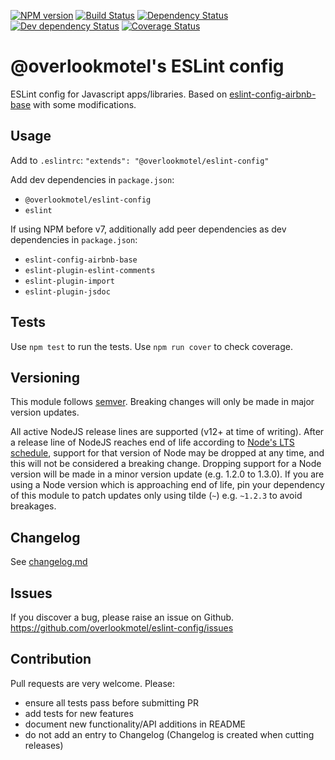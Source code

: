 [![NPM version](https://img.shields.io/npm/v/@overlookmotel/eslint-config.svg)](https://www.npmjs.com/package/@overlookmotel/eslint-config)
[![Build Status](https://img.shields.io/github/workflow/status/overlookmotel/eslint-config/Test.svg)](https://github.com/overlookmotel/eslint-config/actions)
[![Dependency Status](https://img.shields.io/david/overlookmotel/eslint-config.svg)](https://david-dm.org/overlookmotel/eslint-config)
[![Dev dependency Status](https://img.shields.io/david/dev/overlookmotel/eslint-config.svg)](https://david-dm.org/overlookmotel/eslint-config)
[![Coverage Status](https://img.shields.io/coveralls/overlookmotel/eslint-config/master.svg)](https://coveralls.io/r/overlookmotel/eslint-config)

# @overlookmotel's ESLint config

ESLint config for Javascript apps/libraries. Based on [eslint-config-airbnb-base](https://www.npmjs.com/package/eslint-config-airbnb-base) with some modifications.

## Usage

Add to `.eslintrc`: `"extends": "@overlookmotel/eslint-config"`

Add dev dependencies in `package.json`:

* `@overlookmotel/eslint-config`
* `eslint`

If using NPM before v7, additionally add peer dependencies as dev dependencies in `package.json`:

* `eslint-config-airbnb-base`
* `eslint-plugin-eslint-comments`
* `eslint-plugin-import`
* `eslint-plugin-jsdoc`

## Tests

Use `npm test` to run the tests. Use `npm run cover` to check coverage.

## Versioning

This module follows [semver](https://semver.org/). Breaking changes will only be made in major version updates.

All active NodeJS release lines are supported (v12+ at time of writing). After a release line of NodeJS reaches end of life according to [Node's LTS schedule](https://nodejs.org/en/about/releases/), support for that version of Node may be dropped at any time, and this will not be considered a breaking change. Dropping support for a Node version will be made in a minor version update (e.g. 1.2.0 to 1.3.0). If you are using a Node version which is approaching end of life, pin your dependency of this module to patch updates only using tilde (`~`) e.g. `~1.2.3` to avoid breakages.

## Changelog

See [changelog.md](https://github.com/overlookmotel/eslint-config/blob/master/changelog.md)

## Issues

If you discover a bug, please raise an issue on Github. https://github.com/overlookmotel/eslint-config/issues

## Contribution

Pull requests are very welcome. Please:

* ensure all tests pass before submitting PR
* add tests for new features
* document new functionality/API additions in README
* do not add an entry to Changelog (Changelog is created when cutting releases)

